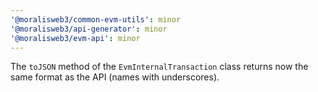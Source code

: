 ```yaml
---
'@moralisweb3/common-evm-utils': minor
'@moralisweb3/api-generator': minor
'@moralisweb3/evm-api': minor
---
```


The `toJSON` method of the `EvmInternalTransaction` class returns now the same format as the API (names with underscores).
